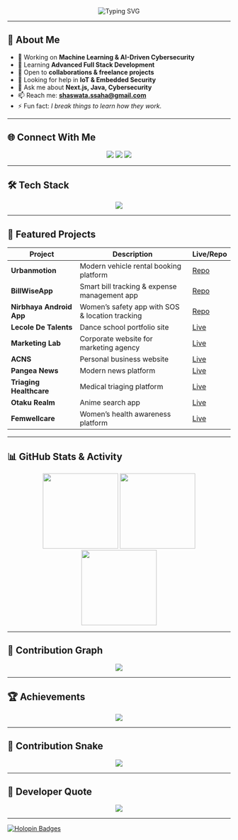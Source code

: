 <!-- Animated Typing Intro -->
<div align="center">
  <img src="https://readme-typing-svg.herokuapp.com?font=Fira+Code&size=28&pause=1000&color=00F7FF&center=true&vCenter=true&width=800&lines=Hey+%F0%9F%91%8B,+I'm+Shaswata+Saha;Cybersecurity+%7C+Full+Stack+Developer;AI+%26+Machine+Learning+Enthusiast;Always+Learning+%26+Building+Cool+Stuff" alt="Typing SVG" />
</div>

---

## 🚀 About Me  
- 🔭 Working on **Machine Learning & AI-Driven Cybersecurity**
- 🌱 Learning **Advanced Full Stack Development**
- 👯 Open to **collaborations & freelance projects**
- 🤝 Looking for help in **IoT & Embedded Security**
- 💬 Ask me about **Next.js, Java, Cybersecurity**
- 📫 Reach me: **shaswata.ssaha@gmail.com**
- ⚡ Fun fact: *I break things to learn how they work.*

---

## 🌐 Connect With Me  
<p align="center">
  <a href="https://twitter.com/ShaswataSaha10"><img src="https://img.shields.io/badge/Twitter-%231DA1F2.svg?style=for-the-badge&logo=Twitter&logoColor=white"/></a>
  <a href="https://linkedin.com/in/shaswata-saha-74b209251"><img src="https://img.shields.io/badge/LinkedIn-%230077B5.svg?style=for-the-badge&logo=linkedin&logoColor=white"/></a>
  <a href="https://tryhackme.com/p/subhro1530"><img src="https://img.shields.io/badge/TryHackMe-%23B125EA.svg?style=for-the-badge&logo=tryhackme&logoColor=white"/></a>
</p>

---

## 🛠️ Tech Stack  
<p align="center">
  <img src="https://skillicons.dev/icons?i=nextjs,react,tailwind,js,ts,nodejs,express,mongodb,mysql,python,java,c,cpp,git,linux,nginx,bootstrap,figma,postman,photoshop,blender&perline=10" />
</p>

---

## 📂 Featured Projects  
| Project | Description | Live/Repo |
|---------|-------------|-----------|
| **Urbanmotion** | Modern vehicle rental booking platform | [Repo](https://github.com/subhro1530/urbanmotion) |
| **BillWiseApp** | Smart bill tracking & expense management app | [Repo](https://github.com/subhro1530/BillWiseApp) |
| **Nirbhaya Android App** | Women’s safety app with SOS & location tracking | [Repo](https://github.com/subhro1530/Nirbhaya_Android_App) |
| **Lecole De Talents** | Dance school portfolio site | [Live](https://lecoledetalents.vercel.app/) |
| **Marketing Lab** | Corporate website for marketing agency | [Live](https://www.marketinglab.in/) |
| **ACNS** | Personal business website | [Live](https://acns.vercel.app/) |
| **Pangea News** | Modern news platform | [Live](https://pangeanews.vercel.app/) |
| **Triaging Healthcare** | Medical triaging platform | [Live](https://triaginghealthcare.vercel.app/) |
| **Otaku Realm** | Anime search app | [Live](https://anime-search-app.vercel.app/) |
| **Femwellcare** | Women’s health awareness platform | [Live](https://femwellcare.vercel.app/) |

---

## 📊 GitHub Stats & Activity  
<div align="center">
  <img src="https://github-readme-stats.vercel.app/api?username=subhro1530&theme=tokyonight&show_icons=true&hide_border=true" height="170" />
  <img src="https://github-readme-streak-stats.herokuapp.com/?user=subhro1530&theme=tokyonight&hide_border=true" height="170" />
</div>

<div align="center">
  <img src="https://github-readme-stats.vercel.app/api/top-langs/?username=subhro1530&layout=compact&theme=tokyonight&hide_border=true" height="170" />
</div>

---

## 📅 Contribution Graph  
<p align="center">
  <img src="https://github-readme-activity-graph.vercel.app/graph?username=subhro1530&theme=react-dark&hide_border=true" />
</p>

---

## 🏆 Achievements  
<p align="center">
  <img src="https://github-profile-trophy.vercel.app/?username=subhro1530&theme=tokyonight&no-frame=true&margin-w=5&margin-h=5" />
</p>

---

## 🐍 Contribution Snake  
<p align="center">
  <img src="https://github.com/subhro1530/subhro1530/blob/output/github-contribution-grid-snake-dark.svg" />
</p>

---

## 📜 Developer Quote  
<p align="center">
  <img src="https://quotes-github-readme.vercel.app/api?type=horizontal&theme=tokyonight" />
</p>

---

[![Holopin Badges](https://holopin.me/subhro1530)](https://holopin.io/@subhro1530)
